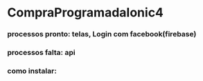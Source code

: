 # CompraProgramadaIonic4
### processos pronto: telas, Login com facebook(firebase) 

### processos falta: api

### como instalar:
